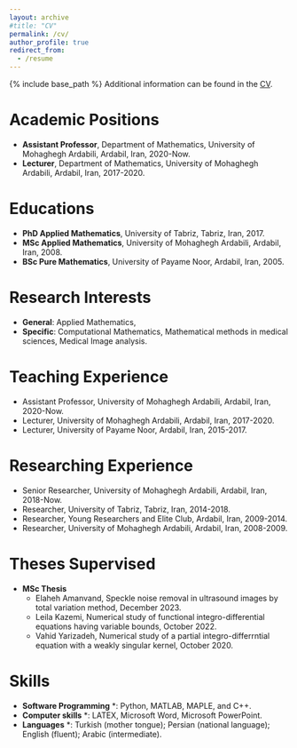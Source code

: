 ```yaml
---
layout: archive
#title: "CV"
permalink: /cv/
author_profile: true
redirect_from:
  - /resume
---
```


{% include base_path %}
Additional information can be found in the [CV](http://abazari.github.io/files/CV-RezaAbazari.pdf).

# Academic Positions
* **Assistant Professor**, Department of Mathematics, University of Mohaghegh Ardabili, Ardabil, Iran, 2020-Now.
* **Lecturer**, Department of Mathematics, University of Mohaghegh Ardabili, Ardabil, Iran, 2017-2020.

# Educations
* **PhD Applied Mathematics**, University of Tabriz, Tabriz, Iran, 2017.
* **MSc Applied Mathematics**, University of Mohaghegh Ardabili, Ardabil, Iran, 2008.
* **BSc Pure Mathematics**, University of Payame Noor, Ardabil, Iran, 2005.
  
# Research Interests
* **General**:  Applied Mathematics,
* **Specific**: Computational Mathematics, Mathematical methods in medical sciences, Medical Image analysis.
  
# Teaching Experience
* Assistant Professor, University of Mohaghegh Ardabili, Ardabil, Iran, 2020-Now.
* Lecturer, University of Mohaghegh Ardabili, Ardabil, Iran, 2017-2020.
* Lecturer, University of Payame Noor, Ardabil, Iran, 2015-2017.
  
# Researching Experience
* Senior Researcher, University of Mohaghegh Ardabili, Ardabil, Iran, 2018-Now.
* Researcher, University of Tabriz, Tabriz, Iran, 2014-2018.
* Researcher, Young Researchers and Elite Club, Ardabil, Iran, 2009-2014.
* Researcher, University of Mohaghegh Ardabili, Ardabil, Iran, 2008-2009.

# Theses Supervised
* **MSc Thesis**
     * Elaheh Amanvand, Speckle noise removal in ultrasound images by total variation method,
December 2023.
     * Leila Kazemi, Numerical study of functional integro-differential equations having variable
bounds, October 2022.
     * Vahid Yarizadeh, Numerical study of a partial integro-differrntial equation with a weakly
singular kernel, October 2020.

# Skills
* **Software Programming** *: Python, MATLAB, MAPLE, and C++.
* **Computer skills** *: LATEX, Microsoft Word, Microsoft PowerPoint.
* **Languages** *: Turkish (mother tongue); Persian (national language); English (fluent); Arabic (intermediate).
